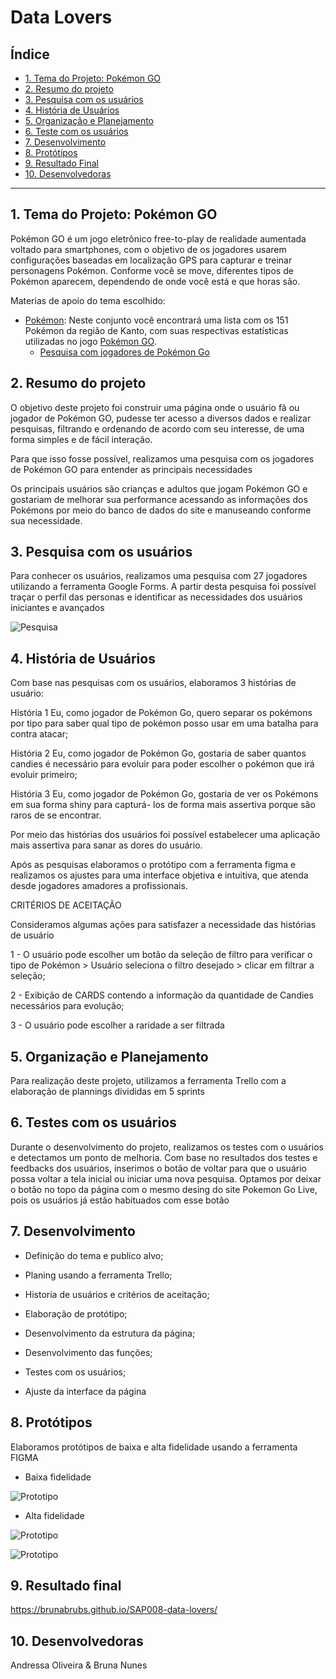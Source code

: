 # Data Lovers

## Índice

* [1. Tema do Projeto: Pokémon GO](#1-tema-do-projeto-pokémon-go)
* [2. Resumo do projeto](#2-resumo-do-projeto)
* [3. Pesquisa com os usuários](#3-pesquisa-com-os-usuários)
* [4. História de Usuários](#4-histórias-de-usuários)
* [5. Organização e Planejamento](#5-organização-e-planejamento)
* [6. Teste com os usuários](#6-teste-com-os-usuários)
* [7. Desenvolvimento](#7-desenvolvimento)
* [8. Protótipos](#8-protótipos)
* [9. Resultado Final](#9-resultado-final) 
* [10. Desenvolvedoras](#10-desenvolvedoras)


***

## 1. Tema do Projeto: Pokémon GO

Pokémon GO é um jogo eletrônico free-to-play de realidade aumentada voltado para smartphones, com o objetivo de os jogadores usarem configurações baseadas em localização GPS para capturar e treinar personagens Pokémon. Conforme você se move, diferentes tipos de Pokémon aparecem, dependendo de onde você está e que horas são.

Materias de apoio do tema escolhido:

* [Pokémon](src/data/pokemon/pokemon.json): Neste conjunto você encontrará uma
  lista com os 151 Pokémon da região de Kanto, com suas respectivas estatísticas
  utilizadas no jogo [Pokémon GO](http://pokemongolive.com).
  - [Pesquisa com jogadores de Pokémon Go](src/data/pokemon/README.pt-BR.md)

## 2. Resumo do projeto

O objetivo deste projeto foi construir uma página onde o usuário fã ou jogador de Pokémon GO,  pudesse ter acesso a diversos dados e realizar pesquisas, filtrando e ordenando de acordo com seu interesse, de uma forma simples e de fácil interação.

Para que isso fosse possível, realizamos uma pesquisa com os jogadores de Pokémon GO para entender as principais necessidades 

Os principais usuários são crianças e adultos que jogam Pokémon GO e gostariam de melhorar sua performance acessando as informações dos Pokémons por meio do banco de dados do site e manuseando conforme sua necessidade.


## 3. Pesquisa com os usuários

Para conhecer os usuários, realizamos uma pesquisa com 27 jogadores utilizando a ferramenta Google Forms.
A partir desta pesquisa foi possível traçar o perfil das personas e identificar as necessidades dos usuários iniciantes e avançados

![Pesquisa](https://github.com/Andressaolive/SAP008-data-lovers/blob/main/src/imagem/imagempesquisa.png)

## 4. História de Usuários

Com base nas pesquisas com os usuários, elaboramos 3 histórias de usuário:

História 1
Eu, como jogador de Pokémon Go, quero separar os pokémons por tipo para saber qual tipo de pokémon posso usar em uma batalha para contra atacar;

História 2
Eu, como jogador de Pokémon Go, gostaria de saber quantos candies é necessário para evoluir para poder escolher o pokémon que irá evoluir primeiro;

História 3
Eu, como jogador de Pokémon Go, gostaria de ver os Pokémons em sua forma shiny para capturá- los de forma mais assertiva porque são raros de se encontrar.

Por meio das histórias dos usuários foi possível estabelecer uma aplicação mais assertiva para sanar as dores do usuário.

Após as pesquisas elaboramos o protótipo com a ferramenta figma e realizamos os ajustes para uma interface objetiva e intuitiva, que atenda desde jogadores amadores a profissionais.

CRITÉRIOS DE ACEITAÇÃO
 
Consideramos algumas ações para satisfazer a necessidade das histórias de usuário

1 -  O usuário pode escolher um botão da seleção de filtro para verificar o tipo de Pokémon > Usuário seleciona o filtro desejado > clicar em filtrar a seleção;

2 - Exibição de CARDS contendo  a informação da quantidade de Candies necessários para evolução;

3 - O usuário pode escolher a raridade a ser filtrada 

## 5. Organização e Planejamento

Para realização deste projeto, utilizamos a ferramenta Trello com a elaboração de plannings divididas em 5 sprints

## 6. Testes com os usuários

Durante o desenvolvimento do projeto, realizamos os testes com o usuários e detectamos um ponto de melhoria.
Com base no resultados dos testes e feedbacks dos usuários, inserimos o botão de voltar para que o usuário possa voltar a tela inicial ou iniciar uma nova pesquisa. Optamos por deixar o botão no topo da página com o mesmo desing do site Pokemon Go Live, pois os usuários já estão habituados com esse botão

## 7. Desenvolvimento

 - Definição do tema e publico alvo;

 - Planing usando a ferramenta Trello;

 - Historia de usuários e critérios de aceitação;

 - Elaboração de protótipo;

 - Desenvolvimento da estrutura da página;

  - Desenvolvimento das funções;

 - Testes com os usuários;

 - Ajuste da interface da página


## 8. Protótipos

Elaboramos protótipos de baixa e alta fidelidade usando a ferramenta FIGMA

- Baixa fidelidade 

![Prototipo](https://github.com/brunabrubs/SAP008-data-lovers/blob/main/src/imagem/protoDeBaixa.jpeg)


- Alta fidelidade

![Prototipo](https://github.com/Andressaolive/SAP008-data-lovers/blob/main/src/imagem/figma%20smartphone.png)

![Prototipo](https://github.com/Andressaolive/SAP008-data-lovers/blob/main/src/imagem/figma%20desktop%20duas%20telas.png)

## 9. Resultado final

https://brunabrubs.github.io/SAP008-data-lovers/

## 10. Desenvolvedoras

Andressa Oliveira & Bruna Nunes
